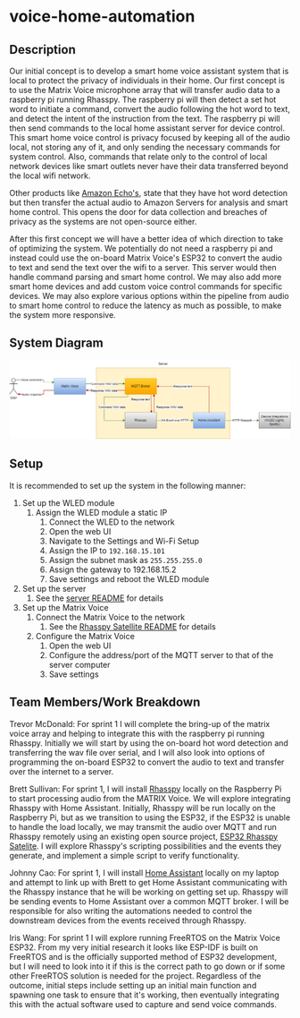 # voice-home-automation

## Description
Our initial concept is to develop a smart home voice assistant system that is local to protect the privacy of individuals in their home. Our first concept is to use the Matrix Voice microphone array that will transfer audio data to a raspberry pi running Rhasspy. The raspberry pi will then detect a set hot word to initiate a command, convert the audio following the hot word to text, and detect the intent of the instruction from the text. The raspberry pi will then send commands to the local home assistant server for device control. This smart home voice control is privacy focused by keeping all of the audio local, not storing any of it, and only sending the necessary commands for system control. Also, commands that relate only to the control of local network devices like smart outlets never have their data transferred beyond the local wifi network.

Other products like [Amazon Echo's](https://www.amazon.com/gp/help/customer/display.html?nodeId=GVP69FUJ48X9DK8V), state that they have hot word detection but then transfer the actual audio to Amazon Servers for analysis and smart home control. This opens the door for data collection and breaches of privacy as the systems are not open-source either.

After this first concept we will have a better idea of which direction to take of optimizing the system. We potentially do not need a raspberry pi and instead could use the on-board Matrix Voice's ESP32 to convert the audio to text and send the text over the wifi to a server. This server would then handle command parsing and smart home control. We may also add more smart home devices and add custom voice control commands for specific devices. We may also explore various options within the pipeline from audio to smart home control to reduce the latency as much as possible, to make the system more responsive.

## System Diagram

![System Diagram](./docs/system_diagram.png)

## Setup

It is recommended to set up the system in the following manner:

1. Set up the WLED module
    1. Assign the WLED module a static IP
        1. Connect the WLED to the network
        2. Open the web UI
        3. Navigate to the Settings and Wi-Fi Setup
        4. Assign the IP to `192.168.15.101`
        5. Assign the subnet mask as `255.255.255.0`
        6. Assign the gateway to 192.168.15.2
        7. Save settings and reboot the WLED module
2. Set up the server
    1. See the [server README](https://github.com/neu-ece-4534-sp23/sp23-prj-voice-home-automation/blob/main/server/README.md#usage)
    for details
3. Set up the Matrix Voice
    1. Connect the Matrix Voice to the network
        1. See the [Rhasspy Satellite README](https://github.com/Romkabouter/ESP32-Rhasspy-Satellite/blob/master/matrixvoice.md)
        for details
    2. Configure the Matrix Voice
        1. Open the web UI
        2. Configure the address/port of the MQTT server to that of the server computer
        3. Save settings

## Team Members/Work Breakdown

Trevor McDonald: For sprint 1 I will complete the bring-up of the matrix voice array and helping to integrate this with the raspberry pi running Rhasspy. Initially we will start by using the on-board hot word detection and transferring the wav file over serial, and I will also look into options of programming the on-board ESP32 to convert the audio to text and transfer over the internet to a server. 

Brett Sullivan: For sprint 1, I will install [Rhasspy](https://rhasspy.readthedocs.io/en/latest/) locally on the Raspberry Pi to start processing audio from the MATRIX Voice. We will explore integrating Rhasspy with Home Assistant. Initially, Rhasspy will be run locally on the Raspberry Pi, but as we transition to using the ESP32, if the ESP32 is unable to handle the load locally, we may transmit the audio over MQTT and run Rhasspy remotely using an existing open source project, [ESP32 Rhasspy Satelite](https://github.com/Romkabouter/ESP32-Rhasspy-Satellite). I will explore Rhasspy's scripting possibilities and the events they generate, and implement a simple script to verify functionality.

Johnny Cao: For sprint 1, I will install [Home Assistant](https://www.home-assistant.io/) locally on my laptop and attempt to link up with Brett to get Home Assistant communicating with the Rhasspy instance that he will be working on getting set up. Rhasspy will be sending events to Home Assistant over a common MQTT broker. I will be responsible for also writing the automations needed to control the downstream devices from the events received through Rhasspy.

Iris Wang: For sprint 1 I will explore running FreeRTOS on the Matrix Voice ESP32. From my very initial research it looks like ESP-IDF is built on FreeRTOS and is the officially supported method of ESP32 development, but I will need to look into it if this is the correct path to go down or if some other FreeRTOS solution is needed for the project. Regardless of the outcome, initial steps include setting up an initial main function and spawning one task to ensure that it's working, then eventually integrating this with the actual software used to capture and send voice commands.

